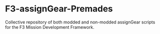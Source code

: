 # F3-assignGear-Premades
Collective repository of both modded and non-modded assignGear scripts for the F3 Mission Development Framework.
